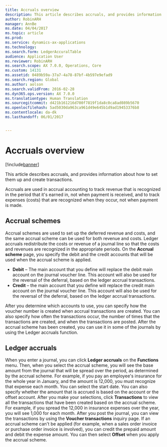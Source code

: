 ```yaml
---
title: Accruals overview
description: This article describes accruals, and provides information about how to set them up and create transactions.
author: RobinARH
manager: AnnBe
ms.date: 04/04/2017
ms.topic: article
ms.prod: 
ms.service: dynamics-ax-applications
ms.technology: 
ms.search.form: LedgerAccuralTable
audience: Application User
ms.reviewer: RobinARH
ms.search.scope: AX 7.0.0, Operations, Core
ms.custom: 14131
ms.assetid: 0489b59a-37a7-4a78-87bf-4b597e9efad9
ms.search.region: Global
ms.author: aolson
ms.search.validFrom: 2016-02-28
ms.dyn365.ops.version: AX 7.0.0
ms.translationtype: Human Translation
ms.sourcegitcommit: d421b161216d700f7819f1da8c0ca8ad089b5670
ms.openlocfilehash: 5ad5030da963ca961d49e645b1d9ad19453376b8
ms.contentlocale: da-dk
ms.lasthandoff: 06/01/2017


---
```


# <a name="accruals-overview"></a>Accruals overview

[!include[banner](../includes/banner.md)]


This article describes accruals, and provides information about how to set them up and create transactions.

Accruals are used in accrual accounting to track revenue that is recognized in the period that it's earned in, not when payment is received, and to track expenses (costs) that are recognized when they occur, not when payment is made.

## <a name="accrual-schemes"></a>Accrual schemes
Accrual schemes are used to set up the deferred revenue and costs, and the same accrual scheme can be used for both revenue and costs. Ledger accruals redistribute the costs or revenue of a journal line so that the costs and revenues are recognized in the appropriate periods. On the **Accrual scheme** page, you specify the debit and the credit accounts that will be used when the accrual scheme is applied.

-   **Debit** – The main account that you define will replace the debit main account on the journal voucher line. This account will also be used for the reversal of the deferral, based on the ledger accrual transactions.
-   **Credit** – the main account that you define will replace the credit main account on the journal voucher line. This account will also be used for the reversal of the deferral, based on the ledger accrual transactions.

After you determine which accounts to use, you can specify how the voucher number is created when accrual transactions are created. You can also specify how often the transactions occur, the number of times that the transactions are created, and when the transactions are posted. After the accrual scheme has been created, you can use it in some of the journals by using the Ledger accruals function.

## <a name="ledger-accruals"></a>Ledger accruals
When you enter a journal, you can click **Ledger accruals** on the **Functions** menu. Then, when you select the accrual scheme, you will see the base amount from the journal that will be spread over the period, as determined by the accrual scheme. For example, if you pay an employee's insurance for the whole year in January, and the amount is 12,000, you must recognize that expense each month. You can select the start date. You can also specify whether the amount that is accrued is based on the account or the offset account. After you make your selections, click **Transactions** to view all the transactions that have been created based on the accrual scheme. For example, if you spread the 12,000 in insurance expenses over the year, you will see 1,000 for each month. After you post the journal, you can view the transactions by using the **Voucher transactions** inquiry page. If an accrual scheme can't be applied (for example, when a sales order invoice or purchase order invoice is involved), you can credit the prepaid amount and debit the expense amount. You can then select **Offset** when you apply the accrual scheme.




